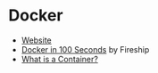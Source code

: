 # Docker

- [Website](https://www.docker.com/)
- [Docker in 100 Seconds](https://www.youtube.com/watch?v=Gjnup-PuquQ) by Fireship
- [What is a Container?](https://www.docker.com/resources/what-container)
